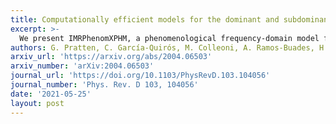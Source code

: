 ```yaml
---
title: Computationally efficient models for the dominant and subdominant harmonic modes of precessing binary black holes
excerpt: >-
  We present IMRPhenomXPHM, a phenomenological frequency-domain model for the gravitational-wave signal emitted by quasicircular precessing binary black holes, which incorporates multipoles beyond the dominant quadrupole in the precessing frame.
authors: G. Pratten, C. García-Quirós, M. Colleoni, A. Ramos-Buades, H. Estellés, M. Mateu-Lucena, R. Jaume, M. Haney, D. Keitel, J. E.Thompson, and S. Husa
arxiv_url: 'https://arxiv.org/abs/2004.06503'
arxiv_number: 'arXiv:2004.06503'
journal_url: 'https://doi.org/10.1103/PhysRevD.103.104056'
journal_number: 'Phys. Rev. D 103, 104056'
date: '2021-05-25'
layout: post
---
```

